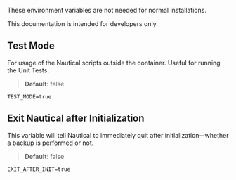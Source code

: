 These environment variables are not needed for normal installations.

This documentation is intended for developers only.

## Test Mode
For usage of the Nautical scripts outside the container. Useful for running the Unit Tests.

> **Default**: false

```properties
TEST_MODE=true
```


## Exit Nautical after Initialization
This variable will tell Nautical to immediately quit after initialization--whether a backup is performed or not.

> **Default**: false

```properties
EXIT_AFTER_INIT=true
```

